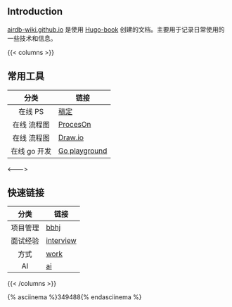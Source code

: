 ## Introduction

[airdb-wiki.github.io](https://airdb-wiki.github.io)
是使用 [Hugo-book](https://github.com/airdb-wiki/hugo-book)
创建的文档。主要用于记录日常使用的一些技术和信息。

{{< columns >}}
## 常用工具

| 分类 | 链接 |
| :---: |  --- |
| 在线 PS | [稿定](https://www.uupoop.com/)|
| 在线 流程图 | [ProcesOn](https://www.processon.com/)|
| 在线 流程图 | [Draw.io](https://app.diagrams.net//)|
| 在线 go 开发 | [Go playground](https://play.golang.org/)|

<--->


## 快速链接

| 分类 | 链接 |
| :---: |  --- | 
| 项目管理 | [bbhj](https://airdb.github.io/howto) | 
| 面试经验 | [interview](https://airdb-wiki.github.io/interview) |
| 方式 | [work](https://airdb-wiki.github.io/work) |
| AI | [ai](https://airdb-wiki.github.io/ai) |

{{< /columns >}}


{% asciinema %}349488{% endasciinema %}

